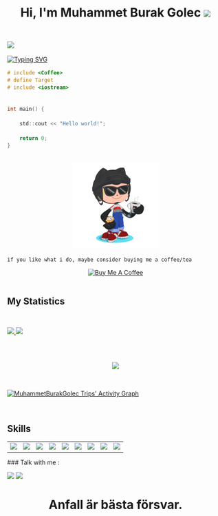 <h1 align="center">
Hi, I'm Muhammet Burak Golec
  <img src="https://media.giphy.com/media/hvRJCLFzcasrR4ia7z/giphy.gif" width="30"></h1>
<br/>

<a href="https://www.youtube.com/watch?v=dQw4w9WgXcQ"><img src="https://user-images.githubusercontent.com/73097560/115834477-dbab4500-a447-11eb-908a-139a6edaec5c.gif"></a>

[![Typing SVG](https://readme-typing-svg.herokuapp.com?size=30&duration=3300&width=475&lines=Welcome++to+my+profile;I'm+an++Engineering+Student)](https://git.io/typing-svg)

```C
# include <Coffee>
# define Target
# include <iostream>


int main() {

    std::cout << "Hello world!";
    
    return 0;
}
```

<br>


<div align=center>
        <img src="https://raw.githubusercontent.com/AhmedFathyDev/AhmedFathyDev/main/GitHub.png" alt="GitHub Octocat Drinking a Cup of Coffee" height="200">
    </div>
    
    if you like what i do, maybe consider buying me a coffee/tea 

<div align="center">
  <a href="https://www.buymeacoffee.com/burakgolec" target="_blank">
    <img src="https://cdn.buymeacoffee.com/buttons/v2/default-yellow.png" alt="Buy Me A Coffee" 
         style="height: 58px !important;width: 210px !important;" >
  </a>
</div>

<br>



## My Statistics

<br/>
<p align="left">
  <a href="https://github.com/MuhammetBurakGolec">
  <img width="49.5%" src="https://github-readme-stats.vercel.app/api?username=MuhammetBurakGolec&show_icons=true&theme=tokyonight&hide_border=true" />
    <img width="49.5%" src="https://github-readme-streak-stats.herokuapp.com/?user=MuhammetBurakGolec&show_icons=true&theme=tokyonight&hide_border=true" />
  </a>
</p>
<br>
<br>
<p align="center">
  <a href="https://github.com/MuhammetBurakGolec">
  <img width="49.5%" src="https://github-readme-stats.vercel.app/api/top-langs/?username=MuhammetBurakGolec&theme=tokyonight&hide_border=true" />
  </a>
</p>
</br>

[![MuhammetBurakGolec Trips' Activity Graph](https://activity-graph.herokuapp.com/graph?username=MuhammetBurakGolec&theme=tokyonight)](https://git.io/praveenscience)


<br>
<table>
<tbody>
<h2> Skills  </h2>
 <td>
<a> <img width ='32px' src ='https://raw.githubusercontent.com/rahulbanerjee26/githubAboutMeGenerator/main/icons/python.svg'> </a>
 </td><td>
<img width ='32px' src ='https://raw.githubusercontent.com/rahulbanerjee26/githubAboutMeGenerator/main/icons/c.svg'> 
  </td><td>
<img width ='32px' src ='https://raw.githubusercontent.com/rahulbanerjee26/githubAboutMeGenerator/main/icons/cpp.svg'> 
 </td><td>
<img width ='32px' src ='https://raw.githubusercontent.com/rahulbanerjee26/githubAboutMeGenerator/main/icons/css.svg'> 
 </td><td>
 <img width ='32px' src ='https://raw.githubusercontent.com/rahulbanerjee26/githubAboutMeGenerator/main/icons/html.svg'> 
 </td><td>
<img width ='32px' src ='https://raw.githubusercontent.com/rahulbanerjee26/githubAboutMeGenerator/main/icons/csharp.svg'> 
 </td><td>
 <img width ='32px' src ='https://raw.githubusercontent.com/rahulbanerjee26/githubAboutMeGenerator/main/icons/bash.svg'> 
 </td><td>
 <img width ='32px' src ='https://raw.githubusercontent.com/rahulbanerjee26/githubAboutMeGenerator/main/icons/linux.svg'> 
  </td><td>
  <img width ='32px' src ='https://raw.githubusercontent.com/rahulbanerjee26/githubAboutMeGenerator/main/icons/arduino.svg'> </a>
 </td>
 </tr>


</tbody>
</table>
### Talk with me :
<p float="left">
<a href="mailto:burakgolec.ofc@gmail.com"><img src="https://img.shields.io/badge/Gmail-D14836?style=for-the-badge&logo=gmail&logoColor=white" /></a>
<a href="https://www.linkedin.com/in/muhammet-burak-g%C3%B6le%C3%A7-71b2871b7/"><img src="https://img.shields.io/badge/LinkedIn-0077B5?style=for-the-badge&logo=linkedin&logoColor=white" /></a>
</p>

<h1 align="center">Anfall är bästa försvar.</h1>
